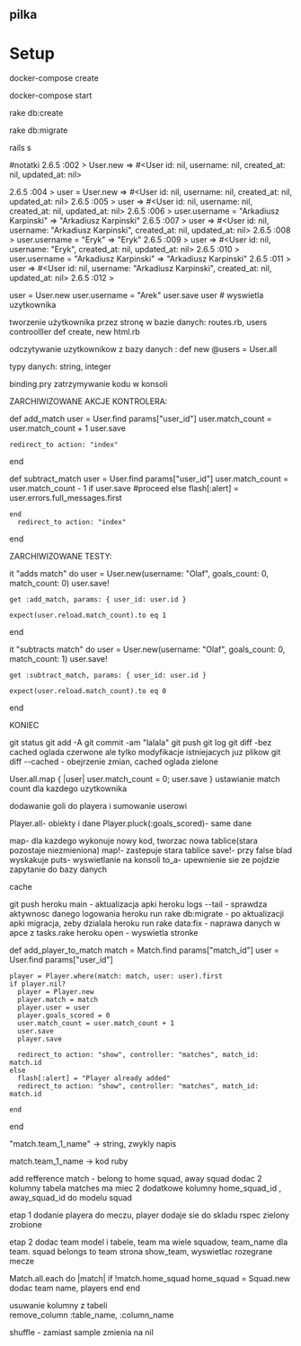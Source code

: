 ## pilka


# Setup
docker-compose create

docker-compose start

rake db:create

rake db:migrate

rails s

#notatki
2.6.5 :002 > User.new
 => #<User id: nil, username: nil, created_at: nil, updated_at: nil> 

2.6.5 :004 > user = User.new
 => #<User id: nil, username: nil, created_at: nil, updated_at: nil> 
2.6.5 :005 > user
 => #<User id: nil, username: nil, created_at: nil, updated_at: nil> 
2.6.5 :006 > user.username = "Arkadiusz Karpinski"
 => "Arkadiusz Karpinski" 
2.6.5 :007 > user
 => #<User id: nil, username: "Arkadiusz Karpinski", created_at: nil, updated_at: nil> 
2.6.5 :008 > user.username = "Eryk"
 => "Eryk" 
2.6.5 :009 > user
 => #<User id: nil, username: "Eryk", created_at: nil, updated_at: nil> 
2.6.5 :010 > user.username = "Arkadiusz Karpinski"
 => "Arkadiusz Karpinski" 
2.6.5 :011 > user
 => #<User id: nil, username: "Arkadiusz Karpinski", created_at: nil, updated_at: nil> 
2.6.5 :012 > 


user = User.new
user.username = "Arek"
user.save
user # wyswietla uzytkownika


tworzenie użytkownika przez stronę w bazie danych:
routes.rb, users controolller def create, new html.rb

odczytywanie uzytkownikow z bazy danych :
def new
   @users = User.all

   typy danych: string, integer
   
   binding.pry zatrzymywanie kodu w konsoli
   

ZARCHIWIZOWANE AKCJE KONTROLERA:

def add_match
    user = User.find params["user_id"]
    user.match_count = user.match_count + 1
    user.save 
    
    redirect_to action: "index"
  end  

  def subtract_match
    user = User.find params["user_id"]
    user.match_count = user.match_count - 1
    if user.save
      #proceed
    else
      flash[:alert] = user.errors.full_messages.first

    end
      redirect_to action: "index"

  end

ZARCHIWIZOWANE TESTY:


it "adds match" do
    user = User.new(username: "Olaf", goals_count: 0, match_count: 0)
    user.save!

    get :add_match, params: { user_id: user.id }

    expect(user.reload.match_count).to eq 1
  end

  it "subtracts match" do
    user = User.new(username: "Olaf", goals_count: 0, match_count: 1)
    user.save!

    get :subtract_match, params: { user_id: user.id }

    expect(user.reload.match_count).to eq 0
  end

KONIEC


   git status
   git add -A
   git commit -am "lalala"
   git push
   git log
   git diff  -bez cached oglada czerwone ale tylko modyfikacje istniejacych juz plikow
   git diff --cached  - obejrzenie zmian, cached oglada zielone
   

User.all.map { |user| user.match_count = 0; user.save }  ustawianie match count dla kazdego uzytkownika


dodawanie goli do playera i sumowanie userowi

Player.all- obiekty i dane
Player.pluck(:goals_scored)- same dane

map- dla kazdego wykonuje nowy kod, tworzac nowa tablice(stara pozostaje niezmieniona)
map!- zastepuje stara tablice
save!- przy false blad wyskakuje 
puts- wyswietlanie na konsoli
to_a- upewnienie sie ze pojdzie zapytanie do bazy danych

cache

git push heroku main - aktualizacja apki
heroku logs --tail - sprawdza aktywnosc danego logowania
heroku run rake db:migrate - po aktualizacji apki migracja, zeby dzialala
heroku run rake data:fix - naprawa danych w apce z tasks.rake
heroku open - wyswietla stronke


def add_player_to_match
    match = Match.find params["match_id"]
    user = User.find params["user_id"]

    player = Player.where(match: match, user: user).first
    if player.nil?
      player = Player.new
      player.match = match
      player.user = user
      player.goals_scored = 0
      user.match_count = user.match_count + 1
      user.save
      player.save

      redirect_to action: "show", controller: "matches", match_id: match.id
    else
      flash[:alert] = "Player already added"
      redirect_to action: "show", controller: "matches", match_id: match.id
      
    end
  end

"match.team_1_name" -> string, zwykly napis

match.team_1_name -> kod ruby

 add refference match - belong to home squad, away squad dodac 2 kolumny
tabela matches ma miec 2 dodatkowe kolumny home_squad_id , away_squad_id do modelu squad

etap 1
dodanie playera do meczu, player dodaje sie do skladu
rspec zielony
zrobione

etap 2
dodac team model i tabele, team ma wiele squadow, team_name dla team.  squad belongs to team
strona show_team, wyswietlac rozegrane mecze




Match.all.each do |match|
  if !match.home_squad
    home_squad = Squad.new
   dodac team name, players
  end
end
  
  
usuwanie kolumny z tabeli  
  remove_column :table_name, :column_name


shuffle - zamiast sample zmienia na nil

